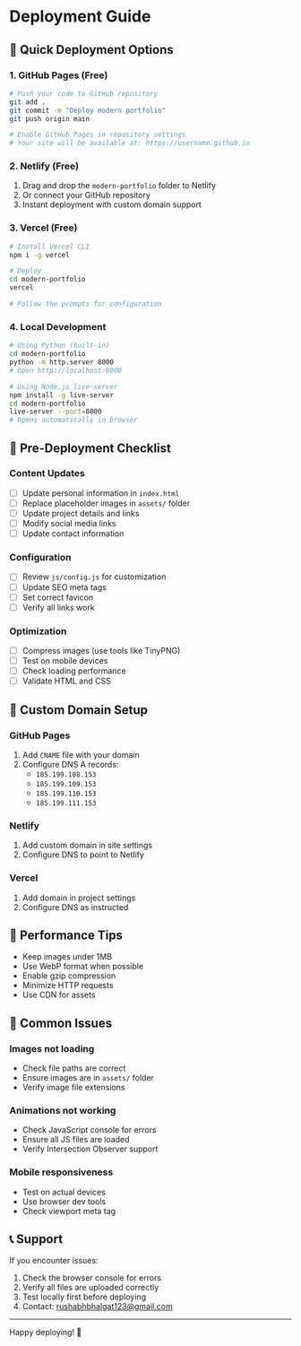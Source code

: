 # Deployment Guide

## 🚀 Quick Deployment Options

### 1. GitHub Pages (Free)
```bash
# Push your code to GitHub repository
git add .
git commit -m "Deploy modern portfolio"
git push origin main

# Enable GitHub Pages in repository settings
# Your site will be available at: https://username.github.io
```

### 2. Netlify (Free)
1. Drag and drop the `modern-portfolio` folder to Netlify
2. Or connect your GitHub repository
3. Instant deployment with custom domain support

### 3. Vercel (Free)
```bash
# Install Vercel CLI
npm i -g vercel

# Deploy
cd modern-portfolio
vercel

# Follow the prompts for configuration
```

### 4. Local Development
```bash
# Using Python (built-in)
cd modern-portfolio
python -m http.server 8000
# Open http://localhost:8000

# Using Node.js live-server
npm install -g live-server
cd modern-portfolio
live-server --port=8000
# Opens automatically in browser
```

## 📝 Pre-Deployment Checklist

### Content Updates
- [ ] Update personal information in `index.html`
- [ ] Replace placeholder images in `assets/` folder
- [ ] Update project details and links
- [ ] Modify social media links
- [ ] Update contact information

### Configuration
- [ ] Review `js/config.js` for customization
- [ ] Update SEO meta tags
- [ ] Set correct favicon
- [ ] Verify all links work

### Optimization
- [ ] Compress images (use tools like TinyPNG)
- [ ] Test on mobile devices
- [ ] Check loading performance
- [ ] Validate HTML and CSS

## 🎯 Custom Domain Setup

### GitHub Pages
1. Add `CNAME` file with your domain
2. Configure DNS A records:
   - `185.199.108.153`
   - `185.199.109.153`
   - `185.199.110.153`
   - `185.199.111.153`

### Netlify
1. Add custom domain in site settings
2. Configure DNS to point to Netlify

### Vercel
1. Add domain in project settings
2. Configure DNS as instructed

## 🔧 Performance Tips

- Keep images under 1MB
- Use WebP format when possible
- Enable gzip compression
- Minimize HTTP requests
- Use CDN for assets

## 🚨 Common Issues

### Images not loading
- Check file paths are correct
- Ensure images are in `assets/` folder
- Verify image file extensions

### Animations not working
- Check JavaScript console for errors
- Ensure all JS files are loaded
- Verify Intersection Observer support

### Mobile responsiveness
- Test on actual devices
- Use browser dev tools
- Check viewport meta tag

## 📞 Support

If you encounter issues:
1. Check the browser console for errors
2. Verify all files are uploaded correctly
3. Test locally first before deploying
4. Contact: rushabhbhalgat123@gmail.com

---
Happy deploying! 🎉
